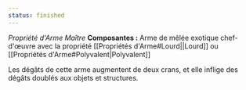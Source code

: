 ```yaml
---
status: finished
---
```

_Propriété d'Arme Maître_
__Composantes :__ Arme de mêlée exotique chef-d'œuvre avec la propriété [[Propriétés d'Arme#Lourd||Lourd]] ou [[Propriétés d'Arme#Polyvalent|Polyvalent]]

Les dégâts de cette arme augmentent de deux crans, et elle inflige des dégâts doublés aux objets et structures.